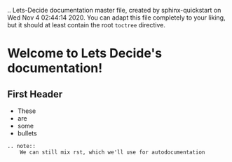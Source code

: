 .. Lets-Decide documentation master file, created by
   sphinx-quickstart on Wed Nov  4 02:44:14 2020.
   You can adapt this file completely to your liking, but it should at least
   contain the root `toctree` directive.

# Welcome to Lets Decide's documentation!
## First Header

   - These
   - are
   - some
   - bullets

```eval_rst
.. note::
    We can still mix rst, which we'll use for autodocumentation
```